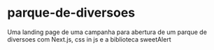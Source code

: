 # parque-de-diversoes
Uma landing page de uma campanha para abertura de um parque de diversoes com Next.js, css in js e a biblioteca sweetAlert
